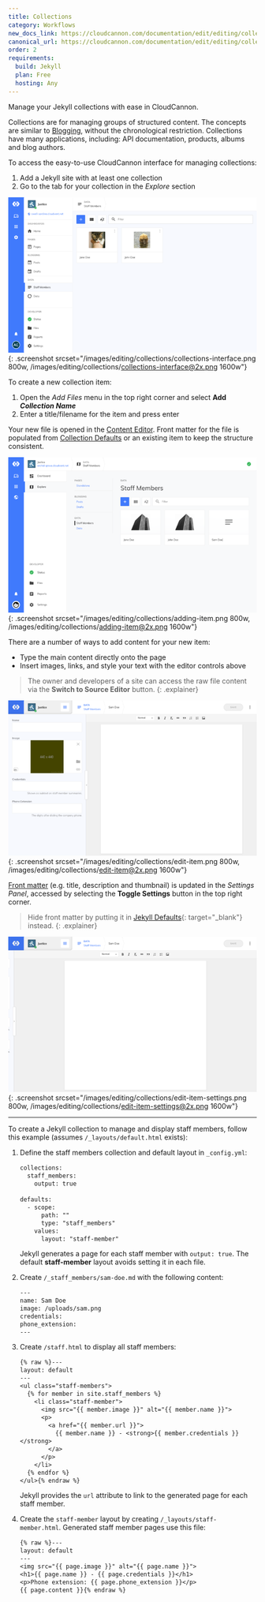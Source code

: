 ```yaml
---
title: Collections
category: Workflows
new_docs_link: https://cloudcannon.com/documentation/edit/editing/collections/
canonical_url: https://cloudcannon.com/documentation/edit/editing/collections/
order: 2
requirements:
  build: Jekyll
  plan: Free
  hosting: Any
---
```


Manage your Jekyll collections with ease in CloudCannon.

Collections are for managing groups of structured content. The concepts are similar to [Blogging](/editing/workflows/blogging/), without the chronological restriction. Collections have many applications, including: API documentation, products, albums and blog authors.

To access the easy-to-use CloudCannon interface for managing collections:

1. Add a Jekyll site with at least one collection
2. Go to the tab for your collection in the *Explore* section

![Empty collections interface](/images/editing/collections/collections-interface.png){: .screenshot srcset="/images/editing/collections/collections-interface.png 800w, /images/editing/collections/collections-interface@2x.png 1600w"}

To create a new collection item:

1. Open the *Add Files* menu in the top right corner and select **Add *Collection Name***
2. Enter a title/filename for the item and press enter

Your new file is opened in the [Content Editor](/editing/editors/content-editor/). Front matter for the file is populated from [Collection Defaults](/editing/experience/collection-defaults/) or an existing item to keep the structure consistent.

![Creating a new collection item](/images/editing/collections/adding-item.png){: .screenshot srcset="/images/editing/collections/adding-item.png 800w, /images/editing/collections/adding-item@2x.png 1600w"}

There are a number of ways to add content for your new item:

* Type the main content directly onto the page
* Insert images, links, and style your text with the editor controls above

> The owner and developers of a site can access the raw file content via the **Switch to Source Editor** button.
{: .explainer}

![Editing item](/images/editing/collections/edit-item.png){: .screenshot srcset="/images/editing/collections/edit-item.png 800w, /images/editing/collections/edit-item@2x.png 1600w"}

[Front matter](/editing/editors/front-matter-editor/) (e.g. title, description and thumbnail) is updated in the *Settings Panel*, accessed by selecting the **Toggle Settings** button in the top right corner.

> Hide front matter by putting it in [Jekyll Defaults](https://jekyllrb.com/docs/configuration/#front-matter-defaults){: target="\_blank"} instead.
{: .explainer}

![Editing item with Settings Panel open](/images/editing/collections/edit-item-settings.png){: .screenshot srcset="/images/editing/collections/edit-item-settings.png 800w, /images/editing/collections/edit-item-settings@2x.png 1600w"}

---

To create a Jekyll collection to manage and display staff members, follow this example (assumes `/_layouts/default.html` exists):

1. Define the staff members collection and default layout in `_config.yml`:

   ```
   collections:
     staff_members:
       output: true

   defaults:
     - scope:
         path: ""
         type: "staff_members"
       values:
         layout: "staff-member"
   ```

   Jekyll generates a page for each staff member with `output: true`. The default **staff-member** layout avoids setting it in each file.

2. Create `/_staff_members/sam-doe.md` with the following content:

   ```
   ---
   name: Sam Doe
   image: /uploads/sam.png
   credentials:
   phone_extension:
   ---
   ```
3. Create `/staff.html` to display all staff members:

   ```
   {% raw %}---
   layout: default
   ---
   <ul class="staff-members">
     {% for member in site.staff_members %}
       <li class="staff-member">
         <img src="{{ member.image }}" alt="{{ member.name }}">
         <p>
           <a href="{{ member.url }}">
             {{ member.name }} - <strong>{{ member.credentials }}</strong>
           </a>
         </p>
       </li>
     {% endfor %}
   </ul>{% endraw %}
   ```

   Jekyll provides the `url` attribute to link to the generated page for each staff member.

4. Create the `staff-member` layout by creating `/_layouts/staff-member.html`. Generated staff member pages use this file:

   ```
   {% raw %}---
   layout: default
   ---
   <img src="{{ page.image }}" alt="{{ page.name }}">
   <h1>{{ page.name }} - {{ page.credentials }}</h1>
   <p>Phone extension: {{ page.phone_extension }}</p>
   {{ page.content }}{% endraw %}
   ```